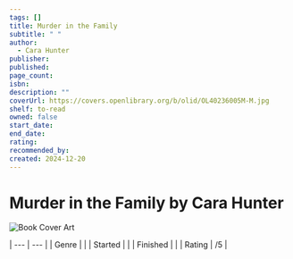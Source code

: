 ```yaml
---
tags: []
title: Murder in the Family
subtitle: " "
author:
  - Cara Hunter
publisher: 
published: 
page_count: 
isbn: 
description: ""
coverUrl: https://covers.openlibrary.org/b/olid/OL40236005M-M.jpg
shelf: to-read
owned: false
start_date: 
end_date: 
rating: 
recommended_by: 
created: 2024-12-20
---
```


# Murder in the Family by Cara Hunter

![Book Cover Art](https://covers.openlibrary.org/b/olid/OL40236005M-M.jpg)


| --- | --- |
| Genre |  |
| Started |  |
| Finished |  |
| Rating | /5 |

